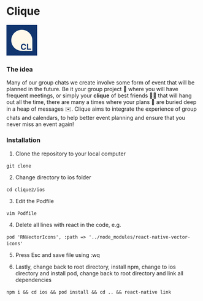 # Clique
![Logo](https://github.com/clique-orbital/clique2/blob/master/ios/RNFirebaseStarter/Images.xcassets/AppIcon.appiconset/icon-40%402x.png)

### The idea
Many of our group chats we create involve some form of event that will be planned in the future. Be it your group project :file_folder: where you will have frequent meetings, or simply your **clique** of best friends :two_women_holding_hands::two_men_holding_hands: that will hang out all the time, there are many a times where your plans :date: are buried deep in a heap of messages :envelope:. Clique aims to integrate the experience of group chats and calendars, to help better event planning and ensure that you never miss an event again!

### Installation
1. Clone the repository to your local computer

  ` git clone `

2. Change directory to ios folder

`cd clique2/ios`

3. Edit the Podfile

`vim Podfile`

4. Delete all lines with react in the code, e.g.

`pod 'RNVectorIcons', :path => '../node_modules/react-native-vector-icons'`

5. Press Esc and save file using :wq

6. Lastly, change back to root directory, install npm, change to ios directory and install pod, change back to root directory and link all dependencies

`npm i && cd ios && pod install && cd .. && react-native link`
